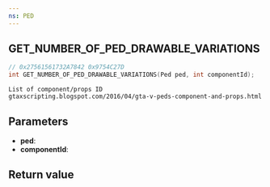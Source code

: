 ```yaml
---
ns: PED
---
```

## GET_NUMBER_OF_PED_DRAWABLE_VARIATIONS

```c
// 0x27561561732A7842 0x9754C27D
int GET_NUMBER_OF_PED_DRAWABLE_VARIATIONS(Ped ped, int componentId);
```

```
List of component/props ID  
gtaxscripting.blogspot.com/2016/04/gta-v-peds-component-and-props.html  
```

## Parameters
* **ped**: 
* **componentId**: 

## Return value
